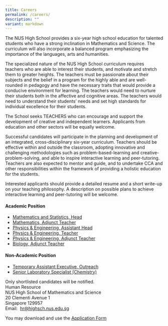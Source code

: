 ```yaml
---
title: Careers
permalink: /careers/
description: ""
variant: markdown
---
```

The NUS High School provides a six-year high school education for talented students who have a strong inclination in Mathematics and Science. The curriculum will also incorporate a balanced program emphasizing the importance of the languages, arts and humanities.  
  
The specialized nature of the NUS High School curriculum requires teachers who are able to interest their students, and motivate and stretch them to greater heights. The teachers must be passionate about their subjects and the belief in a program for the highly able and are well-rounded in pedagogy and have the necessary traits that would provide a conducive environment for learning. The teachers would need to nurture their students both in the affective and cognitive areas. The teachers would need to understand their students’ needs and set high standards for individual excellence for their students.  
  
The School seeks TEACHERS who can encourage and support the development of creative and independent learners. Applicants from education and other sectors will be equally welcome.&nbsp;  
  
Successful candidates will participate in the planning and development of an integrated, cross-disciplinary six-year curriculum. Teachers should be effective within and outside the classroom, adopting innovative and challenging methodologies such as problem-based-learning and creative-problem-solving, and able to inspire interactive learning and peer-tutoring. Teachers are also expected to mentor and guide, and to undertake CCA and other responsibilities within the framework of providing a holistic education for the students.&nbsp;  
  
Interested applicants should provide a detailed resume and a short write-up on your teaching philosophy. A description on possible plans to achieve interactive learning and peer-tutoring will be welcome.

#### **Academic Position**
* [Mathematics and Statistics, Head](/files/Careers/Head__Math_and_Statistics.pdf)
* [Mathematics, Adjunct Teacher](/files/Careers/Mathematics_Adjunct_Teacher___26_Aug_25.pdf)
* [Physics &amp; Engineering, Assistant Head](/files/Careers/Assistant_Head_Physics___Engrg___Updated.pdf)
* [Physics &amp; Engineering, Teacher](/files/Careers/Physics___Engrg_Teacher.pdf)
* [Physics &amp; Engineering, Adjunct Teacher](/files/Careers/Physics___Engrg_Adjunct_Teacher.pdf)
* [Biology, Adjunct Teacher](/files/Careers/Biology_Adjunct_Teacher_2026___2027_Sem_1.pdf)

#### **Non-Academic Position**
*  [Temporary Assistant Executive, Outreach](/files/Careers/14__Assistant_Executive_Outreach__Temp____Latest_14_Jul_25.pdf)
*  [Senior Laboratory Specialist (Chemistry)](/files/Careers/Job_Advert__Senior_Chemistry_Laboratory_Officer_T4_.pdf)


Only shortlisted candidates will be notified. <br>
Human Resource <br>
NUS High School of Mathematics and Science <br>
20 Clementi Avenue 1 <br>
Singapore 129957 <br>
Email:&nbsp;&nbsp;[hr@highsch.nus.edu.sg](mailto:hr@highsch.nus.edu.sg)

You may download and use the&nbsp;[Application Form](/files/Recruitment%20Application%20Form.pdf)